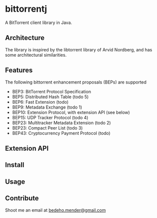 bittorrentj
===========

A BitTorrent client library in Java.

Architecture
--------
The library is inspired by the libtorrent library of Arvid Nordberg,
and has some architectural similarities.

Features
--------
The following bittorrent enhancement proposals (BEPs) are supported

- BEP3: BitTorrent Protocol Specification
- BEP5: Distributed Hash Table (todo 5)
- BEP6: Fast Extension (todo)
- BEP9: Metadata Exchange (todo 1)
- BEP10: Extension Protocol, with extension API (see below)
- BEP15: UDP Tracker Protocol (todo 4)
- BEP23: Multitracker Metadata Extension (todo 2)
- BEP23: Compact Peer List (todo 3)
- BEP43: Cryptocurrency Payment Protocol (todo)

Extension API
--------

Install
--------

Usage
--------

Contribute
----------
Shoot me an email at bedeho.mender@gmail.com
